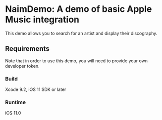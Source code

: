 # NaimDemo: A demo of basic Apple Music integration

This demo allows you to search for an artist and display their discography.

## Requirements

Note that in order to use this demo, you will need to provide your own 
developer token.

### Build

Xcode 9.2, iOS 11 SDK or later

### Runtime

iOS 11.0
